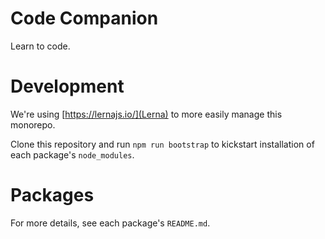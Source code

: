 # Code Companion

Learn to code.

# Development

We're using [https://lernajs.io/](Lerna) to more easily manage this monorepo.

Clone this repository and run `npm run bootstrap` to kickstart installation of each package's `node_modules`.

# Packages

For more details, see each package's `README.md`.
